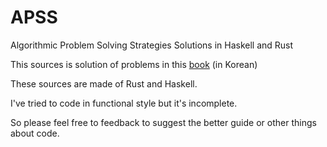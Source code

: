 # APSS
Algorithmic Problem Solving Strategies Solutions in Haskell and Rust

This sources is solution of problems in this [book](https://book.algospot.com) (in Korean)

These sources are made of Rust and Haskell.

I've tried to code in functional style but it's incomplete. 

So please feel free to feedback to suggest the better guide or other things about code.

